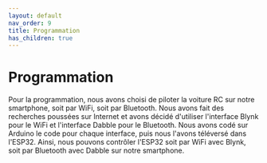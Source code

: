 ```yaml
---
layout: default
nav_order: 9
title: Programmation
has_children: true
---
```

# Programmation

 Pour la programmation, nous avons choisi de piloter la voiture RC sur notre smartphone, soit par WiFi, soit par Bluetooth. Nous avons fait des recherches poussées sur Internet et avons décidé d'utiliser l'interface Blynk pour le WiFi et l'interface Dabble pour le Bluetooth. Nous avons codé sur Arduino le code pour chaque interface, puis nous l'avons téléversé dans l'ESP32. Ainsi, nous pouvons contrôler l'ESP32 soit par WiFi avec Blynk, soit par Bluetooth avec Dabble sur notre smartphone.
 
